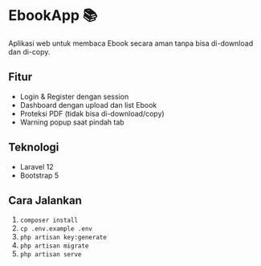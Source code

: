 # EbookApp 📚
Aplikasi web untuk membaca Ebook secara aman tanpa bisa di-download dan di-copy.

## Fitur
- Login & Register dengan session
- Dashboard dengan upload dan list Ebook
- Proteksi PDF (tidak bisa di-download/copy)
- Warning popup saat pindah tab

## Teknologi
- Laravel 12
- Bootstrap 5

## Cara Jalankan
1. `composer install`
2. `cp .env.example .env`
3. `php artisan key:generate`
4. `php artisan migrate`
5. `php artisan serve`

